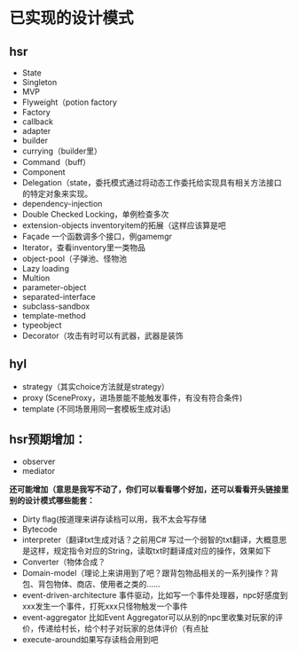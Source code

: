 # 已实现的设计模式
## hsr
- State
- Singleton
- MVP
- Flyweight（potion factory
- Factory
- callback
- adapter
- builder
- currying（builder里）
- Command（buff）
- Component
- Delegation（state，委托模式通过将动态工作委托给实现具有相关方法接口的特定对象来实现。
- dependency-injection
- Double Checked Locking，单例检查多次
- extension-objects inventoryitem的拓展（这样应该算是吧
- Façade 一个函数调多个接口，例gamemgr
- Iterator，查看inventory里一类物品
- object-pool（子弹池、怪物池
- Lazy loading
- Multion
- parameter-object
- separated-interface
- subclass-sandbox
- template-method 
- typeobject
- Decorator（攻击有时可以有武器，武器是装饰

## hyl
- strategy（其实choice方法就是strategy）
- proxy (SceneProxy，进场景能不能触发事件，有没有符合条件)
- template (不同场景用同一套模板生成对话)

## hsr预期增加：

- observer
- mediator
  
**还可能增加（意思是我写不动了，你们可以看看哪个好加，还可以看看开头链接里别的设计模式哪些能套：**
- Dirty flag(按道理来讲存读档可以用，我不太会写存储
- Bytecode
- interpreter（翻译txt生成对话？之前用C# 写过一个弱智的txt翻译，大概意思是这样，规定指令对应的String，读取txt时翻译成对应的操作，效果如下 
 - Converter（物体合成？
- Domain-model（理论上来讲用到了吧？跟背包物品相关的一系列操作？背包、背包物体、商店、使用者之类的…… 
- event-driven-architecture 事件驱动，比如写一个事件处理器，npc好感度到xxx发生一个事件，打死xxx只怪物触发一个事件
- event-aggregator 比如Event Aggregator可以从别的npc里收集对玩家的评价，传递给村长，给个村子对玩家的总体评价（有点扯
- execute-around如果写存读档会用到吧
 

